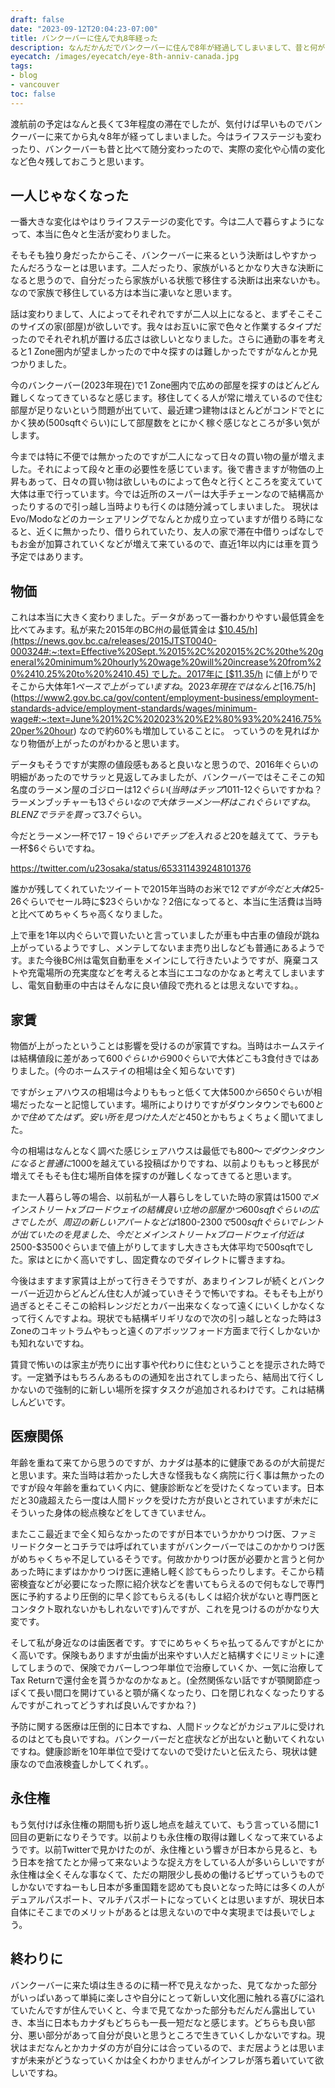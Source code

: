 ```yaml
---
draft: false
date: "2023-09-12T20:04:23-07:00"
title: バンクーバーに住んで丸8年経った
description: なんだかんだでバンクーバーに住んで8年が経過してしまいまして、昔と何がどう変化していったのかデータなどを振り返りつつ今どうなのかを残しています。
eyecatch: /images/eyecatch/eye-8th-anniv-canada.jpg
tags:
- blog
- vancouver
toc: false
---
```


渡航前の予定はなんと長くて3年程度の滞在でしたが、気付けば早いものでバンクーバーに来てから丸々8年が経ってしまいました。今はライフステージも変わったり、バンクーバーも昔と比べて随分変わったので、実際の変化や心情の変化など色々残しておこうと思います。

## 一人じゃなくなった

一番大きな変化はやはりライフステージの変化です。今は二人で暮らすようになって、本当に色々と生活が変わりました。

そもそも独り身だったからこそ、バンクーバーに来るという決断はしやすかったんだろうなーとは思います。二人だったり、家族がいるとかなり大きな決断になると思うので、自分だったら家族がいる状態で移住する決断は出来ないかも。なので家族で移住している方は本当に凄いなと思います。

話は変わりまして、人によってそれぞれですが二人以上になると、まずそこそこのサイズの家(部屋)が欲しいです。我々はお互いに家で色々と作業するタイプだったのでそれぞれ机が置ける広さは欲しいとなりました。さらに通勤の事を考えると1 Zone圏内が望ましかったので中々探すのは難しかったですがなんとか見つかりました。

今のバンクーバー(2023年現在)で1 Zone圏内で広めの部屋を探すのはどんどん難しくなってきているなと感じます。移住してくる人が常に増えているので住む部屋が足りないという問題が出ていて、最近建つ建物はほとんどがコンドでとにかく狭め(500sqftぐらい)にして部屋数をとにかく稼ぐ感じなところが多い気がします。

今までは特に不便では無かったのですが二人になって日々の買い物の量が増えました。それによって段々と車の必要性を感じています。後で書きますが物価の上昇もあって、日々の買い物は欲しいものによって色々と行くところを変えていて大体は車で行っています。今では近所のスーパーは大手チェーンなので結構高かったりするので引っ越し当時よりも行くのは随分減ってしまいました。
現状はEvo/Modoなどのカーシェアリングでなんとか成り立っていますが借りる時になると、近くに無かったり、借りられていたり、友人の家で滞在中借りっぱなしでもお金が加算されていくなどが増えて来ているので、直近1年以内には車を買う予定ではあります。

## 物価

これは本当に大きく変わりました。データがあって一番わかりやすい最低賃金を比べてみます。私が来た2015年のBC州の最低賃金は [$10.45/h](https://news.gov.bc.ca/releases/2015JTST0040-000324#:~:text=Effective%20Sept.%2015%2C%202015%2C%20the%20general%20minimum%20hourly%20wage%20will%20increase%20from%20%2410.25%20to%20%2410.45) でした。2017年に [$11.35/h](https://news.gov.bc.ca/releases/2017JTST0037-000411#:~:text=May%20of%202016%2C%20the%20B.C.%20government%20will%20increase%20the%20minimum%20wage%20by%2050%20cents%20to%20%2411.35%20an%20hour) に値上がりでそこから大体年$1ペースで上がっていますね。2023年現在ではなんと [$16.75/h](https://www2.gov.bc.ca/gov/content/employment-business/employment-standards-advice/employment-standards/wages/minimum-wage#:~:text=June%201%2C%202023%20%E2%80%93%20%2416.75%20per%20hour) なので約60%も増加していることに。
っていうのを見ればかなり物価が上がったのがわかると思います。

データもそうですが実際の値段感もあると良いなと思うので、2016年ぐらいの明細があったのでサラッと見返してみましたが、バンクーバーではそこそこの知名度のラーメン屋のゴジローは$12ぐらい(当時はチップ10%から選べて、最小で選んでたと思います。学生だったのでそんなにお金はなかった)なので大体$11-12ぐらいですかね？ラーメンブッチャーも$13ぐらいなので大体ラーメン一杯はこれぐらいですね。BLENZでラテを買って$3.7ぐらい。

今だとラーメン一杯で$17-19ぐらいでチップを入れると$20を越えてて、ラテも一杯$6ぐらいですね。

https://twitter.com/u23osaka/status/653311439248101376

誰かが残してくれていたツイートで2015年当時のお米で$12ですが今だと大体$25-26ぐらいでセール時に$23ぐらいかな？2倍になってると、本当に生活費は当時と比べてめちゃくちゃ高くなりました。

上で車を1年以内ぐらいで買いたいと言っていましたが車も中古車の値段が跳ね上がっているようですし、メンテしてないまま売り出しなども普通にあるようです。また今後BC州は電気自動車をメインにして行きたいようですが、廃棄コストや充電場所の充実度などを考えると本当にエコなのかなぁと考えてしまいますし、電気自動車の中古はそんなに良い値段で売れるとは思えないですね。。

## 家賃

物価が上がったということは影響を受けるのが家賃ですね。当時はホームステイは結構値段に差があって$600ぐらいから$900ぐらいで大体どこも3食付きではありました。(今のホームステイの相場は全く知らないです)

ですがシェアハウスの相場は今よりももっと低くて大体$500から$650ぐらいが相場だったなーと記憶しています。場所によりけりですがダウンタウンでも$600とかで住めてたはず。安い所を見つけた人だと$450とかもちょくちょく聞いてました。

今の相場はなんとなく調べた感じシェアハウスは最低でも$800〜でダウンタウンになると普通に$1000を越えている投稿ばかりですね、以前よりももっと移民が増えてそもそも住む場所自体を探すのが難しくなってきてると思います。

また一人暮らし等の場合、以前私が一人暮らしをしていた時の家賃は$1500でメインストリートxブロードウェイの結構良い立地の部屋かつ600sqftぐらいの広さでしたが、周辺の新しいアパートなどは$1800-$2300で500sqftぐらいでレントが出ていたのを見ました、今だとメインストリートxブロードウェイ付近は$2500-$3500ぐらいまで値上がりしてますし大きさも大体平均で500sqftでした。家はとにかく高いですし、固定費なのでダイレクトに響きますね。

今後はますます家賃は上がって行きそうですが、あまりインフレが続くとバンクーバー近辺からどんどん住む人が減っていきそうで怖いですね。そもそも上がり過ぎるとそこそこの給料レンジだとカバー出来なくなって遠くにいくしかなくなって行くんですよね。現状でも結構ギリギリなので次の引っ越しとなった時は3 Zoneのコキットラムやもっと遠くのアボッツフォード方面まで行くしかないかも知れないですね。

賃貸で怖いのは家主が売りに出す事や代わりに住むということを提示された時です。一定猶予はもちろんあるものの通知を出されてしまったら、結局出て行くしかないので強制的に新しい場所を探すタスクが追加されるわけです。これは結構しんどいです。

## 医療関係

年齢を重ねて来てから思うのですが、カナダは基本的に健康であるのが大前提だと思います。来た当時は若かったし大きな怪我もなく病院に行く事は無かったのですが段々年齢を重ねていく内に、健康診断などを受けたくなっています。日本だと30歳超えたら一度は人間ドックを受けた方が良いとされていますが未だにそういった身体の総点検などをしてきていません。

またここ最近まで全く知らなかったのですが日本でいうかかりつけ医、ファミリードクターとコチラでは呼ばれていますがバンクーバーではこのかかりつけ医がめちゃくちゃ不足しているそうです。何故かかりつけ医が必要かと言うと何かあった時にまずはかかりつけ医に連絡し軽く診てもらったりします。そこから精密検査などが必要になった際に紹介状などを書いてもらえるので何もなしで専門医に予約するより圧倒的に早く診てもらえる(もしくは紹介状がないと専門医とコンタクト取れないかもしれないです)んですが、これを見つけるのがかなり大変です。

そして私が身近なのは歯医者です。すでにめちゃくちゃ払ってるんですがとにかく高いです。保険もありますが虫歯が出来やすい人だと結構すぐにリミットに達してしまうので、保険でカバーしつつ年単位で治療していくか、一気に治療してTax Returnで還付金を貰うかなのかなぁと。(全然関係ない話ですが顎関節症っぽくて長い間口を開けていると顎が痛くなったり、口を閉じれなくなったりするんですがこれってどうすれば良いんですかね？)

予防に関する医療は圧倒的に日本ですね、人間ドックなどがカジュアルに受けれるのはとても良いですね。バンクーバーだと症状などが出ないと動いてくれないですね。健康診断を10年単位で受けてないので受けたいと伝えたら、現状は健康なので血液検査しかしてくれず。。

## 永住権

もう気付けば永住権の期間も折り返し地点を越えていて、もう言っている間に1回目の更新になりそうです。以前よりも永住権の取得は難しくなって来ているようです。以前Twitterで見かけたのが、永住権という響きが日本から見ると、もう日本を捨てたとか帰って来ないような捉え方をしている人が多いらしいですが永住権は全くそんな事なくて、ただの期限少し長めの働けるビザっていうものでしかないですねーもし日本が多重国籍を認めても良いとなった時には多くの人がデュアルパスポート、マルチパスポートになっていくとは思いますが、現状日本自体にそこまでのメリットがあるとは思えないので中々実現までは長いでしょう。

## 終わりに

バンクーバーに来た頃は生きるのに精一杯で見えなかった、見てなかった部分がいっぱいあって単純に楽しさや自分にとって新しい文化圏に触れる喜びに溢れていたんですが住んでいくと、今まで見てなかった部分もだんだん露出していき、本当に日本もカナダもどちらも一長一短だなと感じます。どちらも良い部分、悪い部分があって自分が良いと思うところで生きていくしかないですね。現状はまだなんとかカナダの方が自分には合っているので、まだ居ようとは思いますが未来がどうなっていくかは全くわかりませんがインフレが落ち着いていて欲しいですね。
